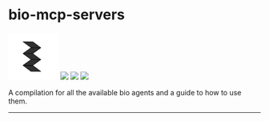 # bio-mcp-servers
<p>
  <img src="logos/kleon-logo.png" width="100" /> 
  <img src="https://upload.wikimedia.org/wikipedia/commons/5/54/PubMed_logo_blue.svg" width="200"/>
  <img src="https://www.biorxiv.org/sites/default/files/biorxiv_logo_homepage.png" width = "200" />
  <img src="https://biomcp.org/assets/logo.png" width ="200" />
</p>
A compilation for all the available bio agents and a guide to how to use them.

-----------------------------

